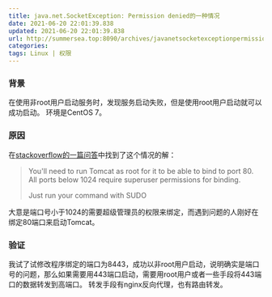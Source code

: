 ```yaml
---
title: java.net.SocketException: Permission denied的一种情况
date: 2021-06-20 22:01:39.838
updated: 2021-06-20 22:01:39.838
url: http://summersea.top:8090/archives/javanetsocketexceptionpermissiondenied-de-yi-zhong-qing-kuang
categories: 
tags: Linux | 权限
---
```


### 背景
在使用非root用户启动服务时，发现服务启动失败，但是使用root用户启动就可以成功启动。
环境是CentOS 7。

### 原因
在[stackoverflow的一篇问答](https://stackoverflow.com/questions/46316198/java-net-socketexception-permission-denied-connect-starting-tomcat-7)中找到了这个情况的解：
>You'll need to run Tomcat as root for it to be able to bind to port 80. All ports below 1024 require superuser permissions for binding.
>
>Just run your command with SUDO

大意是端口号小于1024的需要超级管理员的权限来绑定，而遇到问题的人刚好在绑定80端口来启动Tomcat。

### 验证
我试了试修改程序绑定的端口为8443，成功以非root用户启动，说明确实是端口号的问题，那么如果需要用443端口启动，需要用root用户或者一些手段将443端口的数据转发到高端口。
转发手段有nginx反向代理，也有路由转发。